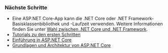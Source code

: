 ### <a name="next-steps"></a>Nächste Schritte

* Eine ASP.NET Core-App kann die .NET Core oder .NET Framework-Basisklassenbibliothek und -Laufzeit verwenden. Weitere Informationen finden Sie unter [Wahl zwischen .NET Core und .NET Framework](/dotnet/articles/standard/choosing-core-framework-server).
* [Tutorials zu den ersten Schritten](xref:tutorials/index)
* [Einführung in ASP.NET Core](xref:index) 
* [Grundlagen und Architektur von ASP.NET Core](xref:fundamentals/index)